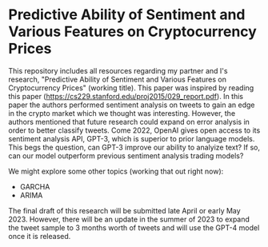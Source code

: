 # Predictive Ability of Sentiment and Various Features on Cryptocurrency Prices
This repository includes all resources regarding my partner and I's research, "Predictive Ability of Sentiment and Various Features on Cryptocurrency Prices" (working title). This paper was inspired by reading this paper (https://cs229.stanford.edu/proj2015/029_report.pdf). In this paper the authors performed sentiment analysis on tweets to gain an edge in the crypto market which we thought was interesting. However, the authors mentioned that future research could expand on error analysis in order to better classify tweets. Come 2022, OpenAI gives open access to its sentiment analysis API, GPT-3, which is superior to prior language models. This begs the question, can GPT-3 improve our ability to analyize text? If so, can our model outperform previous sentiment analysis trading models? 

We might explore some other topics (working that out right now):
- GARCHA
- ARIMA

The final draft of this research will be submitted late April or early May 2023. However, there will be an update in the summer of 2023 to expand the tweet sample to 3 months worth of tweets and will use the GPT-4 model once it is released. 

